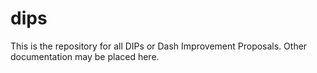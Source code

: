 # dips

This is the repository for all DIPs or Dash Improvement Proposals.  Other documentation may be placed here.  
